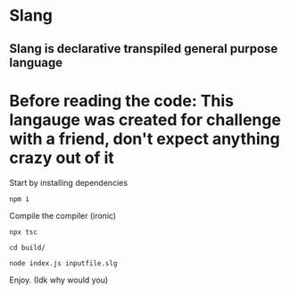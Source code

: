 # Slang
## Slang is declarative transpiled general purpose language


# Before reading the code: This langauge was created for challenge with a friend, don't expect anything crazy out of it

Start by installing dependencies
```
npm i
```


Compile the compiler (ironic)
```
npx tsc
```


```
cd build/
```


```
node index.js inputfile.slg
```


Enjoy. (Idk why would you)
